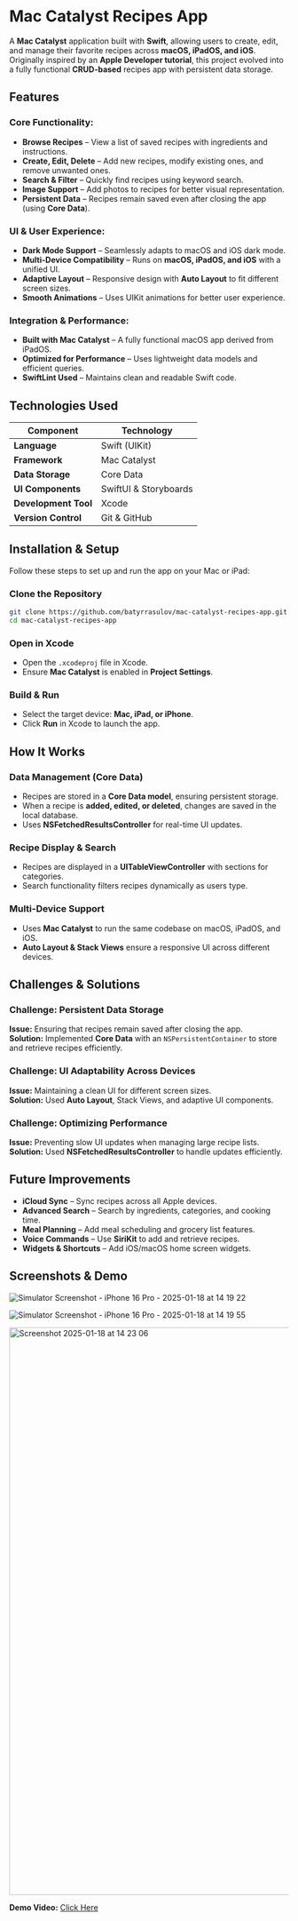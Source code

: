 # Mac Catalyst Recipes App

A **Mac Catalyst** application built with **Swift**, allowing users to create, edit, and manage their favorite recipes across **macOS, iPadOS, and iOS**. Originally inspired by an **Apple Developer tutorial**, this project evolved into a fully functional **CRUD-based** recipes app with persistent data storage.

## Features
### Core Functionality:
- **Browse Recipes** – View a list of saved recipes with ingredients and instructions.
- **Create, Edit, Delete** – Add new recipes, modify existing ones, and remove unwanted ones.
- **Search & Filter** – Quickly find recipes using keyword search.
- **Image Support** – Add photos to recipes for better visual representation.
- **Persistent Data** – Recipes remain saved even after closing the app (using **Core Data**).
  
### UI & User Experience:
- **Dark Mode Support** – Seamlessly adapts to macOS and iOS dark mode.
- **Multi-Device Compatibility** – Runs on **macOS, iPadOS, and iOS** with a unified UI.
- **Adaptive Layout** – Responsive design with **Auto Layout** to fit different screen sizes.
- **Smooth Animations** – Uses UIKit animations for better user experience.

### Integration & Performance:
- **Built with Mac Catalyst** – A fully functional macOS app derived from iPadOS.
- **Optimized for Performance** – Uses lightweight data models and efficient queries.
- **SwiftLint Used** – Maintains clean and readable Swift code.


## Technologies Used
| Component         | Technology |
|------------------|------------|
| **Language**     | Swift (UIKit) |
| **Framework**    | Mac Catalyst |
| **Data Storage** | Core Data |
| **UI Components** | SwiftUI & Storyboards |
| **Development Tool** | Xcode |
| **Version Control** | Git & GitHub |



## Installation & Setup
Follow these steps to set up and run the app on your Mac or iPad:

### Clone the Repository
```sh
git clone https://github.com/batyrrasulov/mac-catalyst-recipes-app.git
cd mac-catalyst-recipes-app
```

### Open in Xcode
- Open the `.xcodeproj` file in Xcode.
- Ensure **Mac Catalyst** is enabled in **Project Settings**.

### Build & Run
- Select the target device: **Mac, iPad, or iPhone**.
- Click **Run** in Xcode to launch the app.


## How It Works
### **Data Management (Core Data)**
- Recipes are stored in a **Core Data model**, ensuring persistent storage.
- When a recipe is **added, edited, or deleted**, changes are saved in the local database.
- Uses **NSFetchedResultsController** for real-time UI updates.

### **Recipe Display & Search**
- Recipes are displayed in a **UITableViewController** with sections for categories.
- Search functionality filters recipes dynamically as users type.

### **Multi-Device Support**
- Uses **Mac Catalyst** to run the same codebase on macOS, iPadOS, and iOS.
- **Auto Layout & Stack Views** ensure a responsive UI across different devices.


## Challenges & Solutions
### **Challenge:** Persistent Data Storage
**Issue:** Ensuring that recipes remain saved after closing the app.  
**Solution:** Implemented **Core Data** with an `NSPersistentContainer` to store and retrieve recipes efficiently.

### **Challenge:** UI Adaptability Across Devices
**Issue:** Maintaining a clean UI for different screen sizes.  
**Solution:** Used **Auto Layout**, Stack Views, and adaptive UI components.

### **Challenge:** Optimizing Performance
**Issue:** Preventing slow UI updates when managing large recipe lists.  
**Solution:** Used **NSFetchedResultsController** to handle updates efficiently.


## Future Improvements
- **iCloud Sync** – Sync recipes across all Apple devices.
- **Advanced Search** – Search by ingredients, categories, and cooking time.
- **Meal Planning** – Add meal scheduling and grocery list features.
- **Voice Commands** – Use **SiriKit** to add and retrieve recipes.
- **Widgets & Shortcuts** – Add iOS/macOS home screen widgets.

## Screenshots & Demo
![Simulator Screenshot - iPhone 16 Pro - 2025-01-18 at 14 19 22](https://github.com/user-attachments/assets/67566e50-e62e-48f8-9090-38f75b127186)

![Simulator Screenshot - iPhone 16 Pro - 2025-01-18 at 14 19 55](https://github.com/user-attachments/assets/1c298c5e-f757-48bf-97f2-17bbbb37b1d2)

<img width="1022" alt="Screenshot 2025-01-18 at 14 23 06" src="https://github.com/user-attachments/assets/5dcb7246-d606-425a-bffd-5a0cdfc05f52" />

**Demo Video:** [Click Here](https://1drv.ms/v/c/b29dbbf12dfc7458/EeuGUJjGRHBAjYDl14lFHlkBx_fW1WcvV1Fakmec41jDPw?e=4fb1CC)
